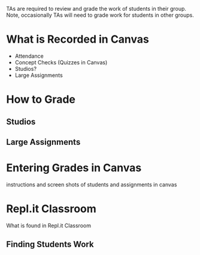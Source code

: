 TAs are required to review and grade the work of students in their group. Note, occasionally TAs will need to grade work for students in other groups.

# What is Recorded in Canvas
* Attendance
* Concept Checks (Quizzes in Canvas)
* Studios?
* Large Assignments

# How to Grade
## Studios
## Large Assignments

# Entering Grades in Canvas 
instructions and screen shots of students and assignments in canvas

# Repl.it Classroom
What is found in Repl.it Classroom
## Finding Students Work
